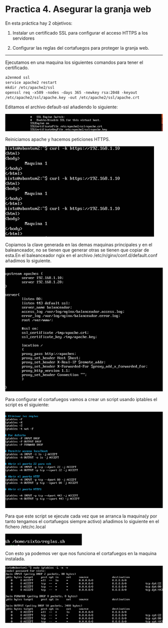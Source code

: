 # Practica 4. Asegurar la granja web

En esta práctica hay 2 objetivos:

1. Instalar un certificado SSL para configurar el acceso HTTPS a los servidores

2. Configurar las reglas del cortafuegos para proteger la granja web.

---

Ejecutamos en una maquina los siguientes comandos para tener el certificado.
	
	a2enmod ssl
	service apache2 restart
	mkdir /etc/apache2/ssl
	openssl req -x509 -nodes -days 365 -newkey rsa:2048 -keyout /etc/apache2/ssl/apache.key -out /etc/apache2/ssl/apache.crt

Editamos el archivo default-ssl añadiendo lo siguiente:

![img](https://github.com/SixtoCoca/SWAP/blob/master/Imagenes/default-ssl.png)

Reiniciamos apache y hacemos peticiones HTTPS.

![img](https://github.com/SixtoCoca/SWAP/blob/master/Imagenes/curlHTTPS.png)

Copiamos la clave generada en las demas maquinas principales y en el baleanceador, no se tienen que generar otras se tienen que copiar de esta.En el baleanceador ngix en el archivo /etc/n/ginx/conf.d/default.conf añadimos lo siguiente.

![img](https://github.com/SixtoCoca/SWAP/blob/master/Imagenes/default.conf.png)

Para configurar el cortafuegos vamos a crear un script usando iptables el script es el siguiente:

![img](https://github.com/SixtoCoca/SWAP/blob/master/Imagenes/scriptiptables.png)

Para que este script se ejecute cada vez que se arranca la maquina(y por tanto tengamos el cortafuegos siempre activo) añadimos lo siguiente en el fichero /etc/rc.local

![img](https://github.com/SixtoCoca/SWAP/blob/master/Imagenes/rc.local.png)

Con esto ya podemos ver que nos funciona el cortafuegos en la maquina instalada.

![img](https://github.com/SixtoCoca/SWAP/blob/master/Imagenes/iptablesm1.png)
